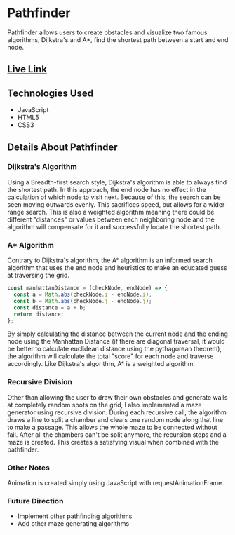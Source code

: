 # Pathfinder

Pathfinder allows users to create obstacles and visualize two famous algorithms, Dijkstra's and A\*, find the shortest path between a start and end node.

## [Live Link](https://github.com/aldrinbrillante/nirdla-pathfinder)

## Technologies Used

- JavaScript
- HTML5
- CSS3

## Details About Pathfinder

### Dijkstra's Algorithm

Using a Breadth-first search style, Dijkstra's algorithm is able to always find the shortest path. In this approach, the end node has no effect in the calculation of which node to visit next. Because of this, the search can be seen moving outwards evenly. This sacrifices speed, but allows for a wider range search. This is also a weighted algorithm meaning there could be different "distances" or values between each neighboring node and the algorithm will compensate for it and successfully locate the shortest path.

### A\* Algorithm

Contrary to Dijkstra's algorithm, the A\* algorithm is an informed search algorithm that uses the end node and heuristics to make an educated guess at traversing the grid.

```javascript
const manhattanDistance = (checkNode, endNode) => {
  const a = Math.abs(checkNode.i - endNode.i);
  const b = Math.abs(checkNode.j - endNode.j);
  const distance = a + b;
  return distance;
};
```

By simply calculating the distance between the current node and the ending node using the Manhattan Distance (if there are diagonal traversal, it would be better to calculate euclidean distance using the pythagorean theorem), the algorithm will calculate the total "score" for each node and traverse accordingly. Like Dijkstra's algorithm, A\* is a weighted algorithm.

### Recursive Division

Other than allowing the user to draw their own obstacles and generate walls at completely random spots on the grid, I also implemented a maze generator using recursive division. During each recursive call, the algorithm draws a line to split a chamber and clears one random node along that line to make a passage. This allows the whole maze to be connected without fail. After all the chambers can't be split anymore, the recursion stops and a maze is created. This creates a satisfying visual when combined with the pathfinder.

### Other Notes

Animation is created simply using JavaScript with requestAnimationFrame.

### Future Direction

- Implement other pathfinding algorithms
- Add other maze generating algorithms

